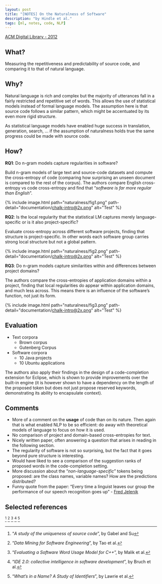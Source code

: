 ```yaml
---
layout: post
title: "[NOTES] On the Naturalness of Software"
description: "by Hindle et al."
tags: [ml, notes, code, NLP]
---
```


[ACM Digital Library - 2012](https://dl.acm.org/citation.cfm?id=2337322)

## What?

Measuring the repetitiveness and predictability of source code, and comparing it to that of natural language.

## Why?

Natural language is rich and complex but the majority of utterances fall in a fairly restricted and repetitive set of words. This allows the use of statistical models instead of formal language models. The assumption here is that source code follows a similar pattern, which might be accentuated by its even more rigid structure.

As statistical language models have enabled huge success in translation, generation, search, ... if the assumption of naturalness holds true the same progress could be made with source code.

## How?

**RQ1**: Do n-gram models capture regularities in software?

Build n-gram models of large text and source-code datasets and compute the cross-entropy of code (comparing how surprising an unseen document is compared to the rest of the corpus). The authors compare English cross-entropy vs code cross-entropy and find that “*software is far more regular than English*”.

{% include image.html path="naturalness/fig1.png"
                      path-detail="documentation/chalk-intro@2x.png"
                      alt="Test" %}

**RQ2**: Is the local regularity that the statistical LM captures merely language-specific or is it also project-specific?

Evaluate cross-entropy across different software projects, finding that structure is project-specific. In other words each software group carries strong local structure but not a global pattern.

{% include image.html path="naturalness/fig2.png"
                      path-detail="documentation/chalk-intro@2x.png"
                      alt="Test" %}

**RQ3**: Do n-gram models capture similarities within and differences between project domains?

The authors compare the cross-entropies of application domains within a project, finding that local regularities do appear within application domains, and much less across. This means there is an influence of the software’s function, not just its form.

{% include image.html path="naturalness/fig3.png"
                      path-detail="documentation/chalk-intro@2x.png"
                      alt="Test" %}

## Evaluation

* Text corpora
    * Brown corpus
    * Gutenberg Corpus
* Software corpora
    * 10 Java projects
    * 10 Ubuntu applications

The authors also apply their findings in the design of a code-completion extension for Eclipse, which is shown to provide improvements over the built-in engine (it is however shown to have a dependency on the length of the proposed token but does not just propose reserved keywords, demonstrating its ability to encapsulate context).

## Comments

* More of a comment on the **usage** of code than on its nature. Then again that is what enabled NLP to be so efficient: do away with theoretical models of language to focus on how it is used.
* No comparison of project and domain-based cross-entropies for text.
* Nicely written paper, often answering a question that arises in reading in the following section.
* The regularity of software is not so surprising, but the fact that it goes beyond pure structure is interesting.
* Would have liked to see a comparison of the suggestion ranks of proposed words in the code-completion setting.
* More discussion about the “*non-language-specific*” tokens being proposed: are the class names, variable names? How are the predictions distributed?
* Funny quote from the paper: “Every time a linguist leaves our group the performance of our speech recognition goes up” - [Fred Jelenik](https://en.wikipedia.org/wiki/Frederick_Jelinek)

## Selected references

[^1] [^2] [^3] [^4] [^5]

[^1]: “*A study of the uniqueness of source code*”, by Gabel and Su
[^2]: “*Data Mining for Software Engineering*”, by Tao et al.
[^3]: “*Evaluating a Software Word Usage Model for C++*”, by Malik et al.
[^4]: “*IDE 2.0: collective intelligence in software development*”, by  Bruch et al.
[^5]: “*What’s in a Name? A Study of Identifiers*”, by Lawrie et al.
